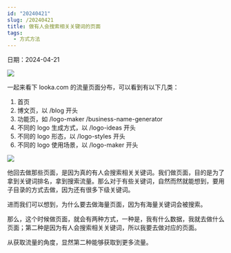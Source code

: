 ```yaml
---
id: "20240421"
slug: /20240421
title: 做有人会搜索相关关键词的页面
tags:
  - 方式方法
---
```

日期：2024-04-21

![](https://images.lummstudio.com/images/2024/08/miniclass/20240421-01.jpg)

一起来看下 looka.com 的流量页面分布，可以看到有以下几类：
1. 首页
2. 博文页，以 /blog 开头
3. 功能页，如 /logo-maker /business-name-generator
4. 不同的 logo 生成方式，以 /logo-ideas 开头
5. 不同的 logo 形态，以 /logo-styles 开头
6. 不同的 logo 使用场景，以 /logo-maker 开头

![](https://images.lummstudio.com/images/2024/08/miniclass/20240421-02.jpg)

他回去做那些页面，是因为真的有人会搜索相关关键词。我们做页面，目的是为了拿到关键词排名，拿到搜索流量。那么对于有些关键词，自然而然就能想到，要用子目录的方式去做，因为还有很多下级关键词。

进而我们可以想到，为什么要去做海量页面，因为有海量关键词会被搜索。

那么，这个时候做页面，就会有两种方式，一种是，我有什么数据，我就去做什么页面；第二种是因为有人会搜索相关关键词，所以我要去做对应的页面。

从获取流量的角度，显然第二种能够获取到更多流量。

